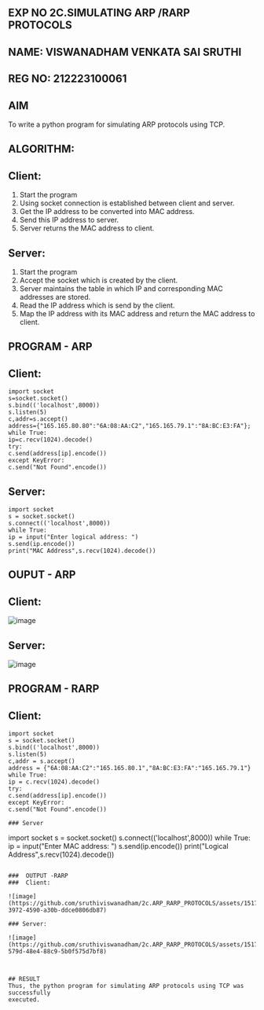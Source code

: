 ## EXP NO 2C.SIMULATING ARP /RARP PROTOCOLS

## NAME: VISWANADHAM VENKATA SAI SRUTHI
## REG NO: 212223100061

## AIM
To write a python program for simulating ARP protocols using TCP.

## ALGORITHM:
## Client:
1. Start the program
2. Using socket connection is established between client and server.
3. Get the IP address to be converted into MAC address.
4. Send this IP address to server.
5. Server returns the MAC address to client.
## Server:
1. Start the program
2. Accept the socket which is created by the client.
3. Server maintains the table in which IP and corresponding MAC addresses are
stored.
4. Read the IP address which is send by the client.
5. Map the IP address with its MAC address and return the MAC address to client.

## PROGRAM - ARP
## Client:

```
import socket
s=socket.socket()
s.bind(('localhost',8000))
s.listen(5)
c,addr=s.accept()
address={"165.165.80.80":"6A:08:AA:C2","165.165.79.1":"8A:BC:E3:FA"}; while True:
ip=c.recv(1024).decode()
try:
c.send(address[ip].encode())
except KeyError:
c.send("Not Found".encode())
```
## Server:

```
import socket
s = socket.socket()
s.connect(('localhost',8000))
while True:
ip = input("Enter logical address: ")
s.send(ip.encode())
print("MAC Address",s.recv(1024).decode())
```
## OUPUT - ARP
## Client:

![image](https://github.com/sruthiviswanadham/2c.ARP_RARP_PROTOCOLS/assets/151760421/6ebe10c8-3e56-4521-9cd1-cfb600480133)

## Server:

![image](https://github.com/sruthiviswanadham/2c.ARP_RARP_PROTOCOLS/assets/151760421/596a2542-e7c5-40b6-b561-effd76956a6d)

## PROGRAM - RARP
## Client:

```
import socket
s = socket.socket()
s.bind(('localhost',8000))
s.listen(5)
c,addr = s.accept()
address = {"6A:08:AA:C2":"165.165.80.1","8A:BC:E3:FA":"165.165.79.1"}
while True:
ip = c.recv(1024).decode()
try:
c.send(address[ip].encode())
except KeyError:
c.send("Not Found".encode())

### Server
```
import socket
s = socket.socket()
s.connect(('localhost',8000))
while True:
ip = input("Enter MAC address: ")
s.send(ip.encode())
print("Logical Address",s.recv(1024).decode())
```

###  OUTPUT -RARP
###  Client:

![image](https://github.com/sruthiviswanadham/2c.ARP_RARP_PROTOCOLS/assets/151760421/71bc9d84-3972-4590-a30b-ddce0806db87)

### Server:

![image](https://github.com/sruthiviswanadham/2c.ARP_RARP_PROTOCOLS/assets/151760421/36d3e8e1-579d-48e4-88c9-5b0f575d7bf8)



## RESULT
Thus, the python program for simulating ARP protocols using TCP was successfully 
executed.
